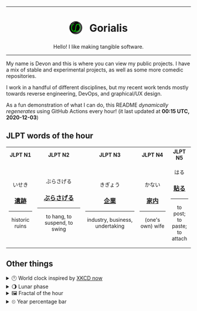 ***

<h1 align="center">
<sub>
    <img src="readme/resources/avatar.png" height="36">
</sub>
&nbsp;
Gorialis
</h1>
<p align="center">
Hello! I like making tangible software.
</p>

***

My name is Devon and this is where you can view my public projects. I have a mix of stable and experimental projects, as well as some more comedic repositories.

I work in a handful of different disciplines, but my recent work tends mostly towards reverse engineering, DevOps, and graphical/UX design.

As a fun demonstration of what I can do, this README *dynamically regenerates* using GitHub Actions every hour! (it last updated at **00:15 UTC, 2020-12-03**)

<h2>JLPT words of the hour</h2>
<table>
    <tr>
        <th>JLPT N1</th>
        <th>JLPT N2</th>
        <th>JLPT N3</th>
        <th>JLPT N4</th>
        <th>JLPT N5</th>
    </tr>
    <tr>
        <td>
            <p align="center">いせき</p>
            <h3 align="center"><b><a href="https://jisho.org/search/%E9%81%BA%E8%B7%A1">遺跡</a></b></h3>
            <hr>
            <p align="center">historic ruins</p>
        </td>
        <td>
            <p align="center">ぶらさげる</p>
            <h3 align="center"><b><a href="https://jisho.org/search/%E3%81%B6%E3%82%89%E3%81%95%E3%81%92%E3%82%8B">ぶらさげる</a></b></h3>
            <hr>
            <p align="center">to hang,<wbr> to suspend,<wbr> to swing</p>
        </td>
        <td>
            <p align="center">きぎょう</p>
            <h3 align="center"><b><a href="https://jisho.org/search/%E4%BC%81%E6%A5%AD">企業</a></b></h3>
            <hr>
            <p align="center">industry,<wbr> business,<wbr> undertaking</p>
        </td>
        <td>
            <p align="center">かない</p>
            <h3 align="center"><b><a href="https://jisho.org/search/%E5%AE%B6%E5%86%85">家内</a></b></h3>
            <hr>
            <p align="center">(one's own) wife</p>
        </td>
        <td>
            <p align="center">はる</p>
            <h3 align="center"><b><a href="https://jisho.org/search/%E8%B2%BC%E3%82%8B">貼る</a></b></h3>
            <hr>
            <p align="center">to post;<br> to paste;<br> to attach</p>
        </td>
    </tr>
</table>

<h2>Other things</h2>
<details>
<summary>🕛  World clock inspired by <a href="https://xkcd.com/now">XKCD now</a></summary>

> <img src="generated/now.png" width="512">

</details>
<details>
<summary>🌖 Lunar phase</summary>

The moon is approximately 62.53% through its phase (Waning Gibbous).

</details>
<details>
<summary>&#x1f5bc; Fractal of the hour</summary>

> <img src="generated/fractal.png" width="512">

</details>
<details>
<summary>&#x23f2; Year percentage bar</summary>
<pre><code>2020 [██████████████████▁▁] 92.08%</code></pre>
</details>
